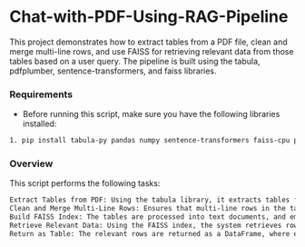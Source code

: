 # Chat-with-PDF-Using-RAG-Pipeline

This project demonstrates how to extract tables from a PDF file, clean and merge multi-line rows, and use FAISS for retrieving relevant data from those tables based on a user query. The pipeline is built using the tabula, pdfplumber, sentence-transformers, and faiss libraries.
### Requirements

 - Before running this script, make sure you have the following libraries installed:
```sh
1. pip install tabula-py pandas numpy sentence-transformers faiss-cpu pdfplumber

```

### Overview

This script performs the following tasks:
```sh
Extract Tables from PDF: Using the tabula library, it extracts tables from a specified page of the PDF.
Clean and Merge Multi-Line Rows: Ensures that multi-line rows in the table are merged correctly.
Build FAISS Index: The tables are processed into text documents, and embeddings are generated using the SentenceTransformer model to build a FAISS index.
Retrieve Relevant Data: Using the FAISS index, the system retrieves rows relevant to a user query.
Return as Table: The relevant rows are returned as a DataFrame, where each row corresponds to the data relevant to the user query.
```
